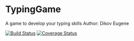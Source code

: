 # TypingGame
A game to develop your typing skills
Author: Dikov Eugene

[![Build Status](https://travis-ci.org/Zhenya750/TypingGame.svg?branch=master)](https://travis-ci.org/Zhenya750/TypingGame)
[![Coverage Status](https://coveralls.io/repos/github/Zhenya750/TypingGame/badge.svg?branch=master)](https://coveralls.io/github/Zhenya750/TypingGame?branch=master)
